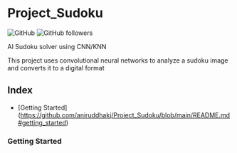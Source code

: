 # Project_Sudoku

![GitHub](https://img.shields.io/github/license/aniruddhakj/Project_Sudoku?color=ff0000&logo=Github)
![GitHub followers](https://img.shields.io/github/followers/aniruddhakj?style=social)

AI Sudoku solver using CNN/KNN

This project uses convolutional neural networks to analyze a sudoku image and converts it to a digital format

## Index
- [Getting Started] (https://github.com/aniruddhakj/Project_Sudoku/blob/main/README.md#getting_started)

### Getting Started
